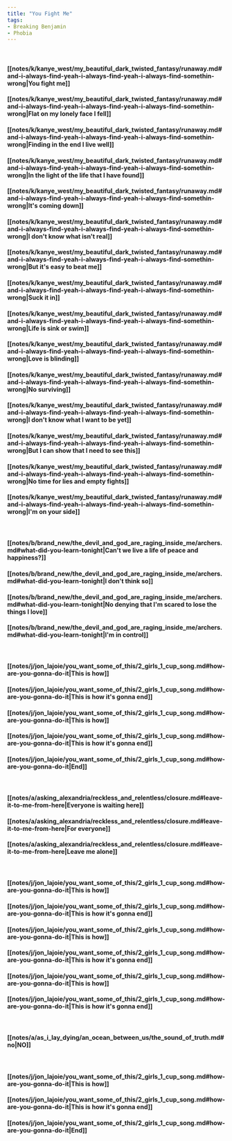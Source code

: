 ```yaml
---
title: "You Fight Me"
tags:
- Breaking Benjamin
- Phobia
---
```

&nbsp;
#### [[notes/k/kanye_west/my_beautiful_dark_twisted_fantasy/runaway.md#and-i-always-find-yeah-i-always-find-yeah-i-always-find-somethin-wrong|You fight me]]
#### [[notes/k/kanye_west/my_beautiful_dark_twisted_fantasy/runaway.md#and-i-always-find-yeah-i-always-find-yeah-i-always-find-somethin-wrong|Flat on my lonely face I fell]]
#### [[notes/k/kanye_west/my_beautiful_dark_twisted_fantasy/runaway.md#and-i-always-find-yeah-i-always-find-yeah-i-always-find-somethin-wrong|Finding in the end I live well]]
#### [[notes/k/kanye_west/my_beautiful_dark_twisted_fantasy/runaway.md#and-i-always-find-yeah-i-always-find-yeah-i-always-find-somethin-wrong|In the light of the life that I have found]]
#### [[notes/k/kanye_west/my_beautiful_dark_twisted_fantasy/runaway.md#and-i-always-find-yeah-i-always-find-yeah-i-always-find-somethin-wrong|It's coming down]]
#### [[notes/k/kanye_west/my_beautiful_dark_twisted_fantasy/runaway.md#and-i-always-find-yeah-i-always-find-yeah-i-always-find-somethin-wrong|I don't know what isn't real]]
#### [[notes/k/kanye_west/my_beautiful_dark_twisted_fantasy/runaway.md#and-i-always-find-yeah-i-always-find-yeah-i-always-find-somethin-wrong|But it's easy to beat me]]
#### [[notes/k/kanye_west/my_beautiful_dark_twisted_fantasy/runaway.md#and-i-always-find-yeah-i-always-find-yeah-i-always-find-somethin-wrong|Suck it in]]
#### [[notes/k/kanye_west/my_beautiful_dark_twisted_fantasy/runaway.md#and-i-always-find-yeah-i-always-find-yeah-i-always-find-somethin-wrong|Life is sink or swim]]
#### [[notes/k/kanye_west/my_beautiful_dark_twisted_fantasy/runaway.md#and-i-always-find-yeah-i-always-find-yeah-i-always-find-somethin-wrong|Love is blinding]]
#### [[notes/k/kanye_west/my_beautiful_dark_twisted_fantasy/runaway.md#and-i-always-find-yeah-i-always-find-yeah-i-always-find-somethin-wrong|No surviving]]
#### [[notes/k/kanye_west/my_beautiful_dark_twisted_fantasy/runaway.md#and-i-always-find-yeah-i-always-find-yeah-i-always-find-somethin-wrong|I don't know what I want to be yet]]
#### [[notes/k/kanye_west/my_beautiful_dark_twisted_fantasy/runaway.md#and-i-always-find-yeah-i-always-find-yeah-i-always-find-somethin-wrong|But I can show that I need to see this]]
#### [[notes/k/kanye_west/my_beautiful_dark_twisted_fantasy/runaway.md#and-i-always-find-yeah-i-always-find-yeah-i-always-find-somethin-wrong|No time for lies and empty fights]]
#### [[notes/k/kanye_west/my_beautiful_dark_twisted_fantasy/runaway.md#and-i-always-find-yeah-i-always-find-yeah-i-always-find-somethin-wrong|I'm on your side]]
&nbsp;
#### [[notes/b/brand_new/the_devil_and_god_are_raging_inside_me/archers.md#what-did-you-learn-tonight|Can't we live a life of peace and happiness?]]
#### [[notes/b/brand_new/the_devil_and_god_are_raging_inside_me/archers.md#what-did-you-learn-tonight|I don't think so]]
#### [[notes/b/brand_new/the_devil_and_god_are_raging_inside_me/archers.md#what-did-you-learn-tonight|No denying that I'm scared to lose the things I love]]
#### [[notes/b/brand_new/the_devil_and_god_are_raging_inside_me/archers.md#what-did-you-learn-tonight|I'm in control]]
&nbsp;
#### [[notes/j/jon_lajoie/you_want_some_of_this/2_girls_1_cup_song.md#how-are-you-gonna-do-it|This is how]]
#### [[notes/j/jon_lajoie/you_want_some_of_this/2_girls_1_cup_song.md#how-are-you-gonna-do-it|This is how it's gonna end]]
#### [[notes/j/jon_lajoie/you_want_some_of_this/2_girls_1_cup_song.md#how-are-you-gonna-do-it|This is how]]
#### [[notes/j/jon_lajoie/you_want_some_of_this/2_girls_1_cup_song.md#how-are-you-gonna-do-it|This is how it's gonna end]]
#### [[notes/j/jon_lajoie/you_want_some_of_this/2_girls_1_cup_song.md#how-are-you-gonna-do-it|End]]
&nbsp;
#### [[notes/a/asking_alexandria/reckless_and_relentless/closure.md#leave-it-to-me-from-here|Everyone is waiting here]]
#### [[notes/a/asking_alexandria/reckless_and_relentless/closure.md#leave-it-to-me-from-here|For everyone]]
#### [[notes/a/asking_alexandria/reckless_and_relentless/closure.md#leave-it-to-me-from-here|Leave me alone]]
&nbsp;
#### [[notes/j/jon_lajoie/you_want_some_of_this/2_girls_1_cup_song.md#how-are-you-gonna-do-it|This is how]]
#### [[notes/j/jon_lajoie/you_want_some_of_this/2_girls_1_cup_song.md#how-are-you-gonna-do-it|This is how it's gonna end]]
#### [[notes/j/jon_lajoie/you_want_some_of_this/2_girls_1_cup_song.md#how-are-you-gonna-do-it|This is how]]
#### [[notes/j/jon_lajoie/you_want_some_of_this/2_girls_1_cup_song.md#how-are-you-gonna-do-it|This is how it's gonna end]]
#### [[notes/j/jon_lajoie/you_want_some_of_this/2_girls_1_cup_song.md#how-are-you-gonna-do-it|This is how]]
#### [[notes/j/jon_lajoie/you_want_some_of_this/2_girls_1_cup_song.md#how-are-you-gonna-do-it|This is how it's gonna end]]
&nbsp;
#### [[notes/a/as_i_lay_dying/an_ocean_between_us/the_sound_of_truth.md#no|NO]]
&nbsp;
#### [[notes/j/jon_lajoie/you_want_some_of_this/2_girls_1_cup_song.md#how-are-you-gonna-do-it|This is how]]
#### [[notes/j/jon_lajoie/you_want_some_of_this/2_girls_1_cup_song.md#how-are-you-gonna-do-it|This is how it's gonna end]]
#### [[notes/j/jon_lajoie/you_want_some_of_this/2_girls_1_cup_song.md#how-are-you-gonna-do-it|End]]
